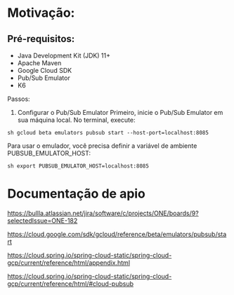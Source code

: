# Motivação:

## Pré-requisitos:
* Java Development Kit (JDK) 11+
* Apache Maven
* Google Cloud SDK
* Pub/Sub Emulator
* K6

Passos:
1. Configurar o Pub/Sub Emulator
   Primeiro, inicie o Pub/Sub Emulator em sua máquina local. No terminal, execute:

`sh gcloud beta emulators pubsub start --host-port=localhost:8085`

Para usar o emulador, você precisa definir a variável de ambiente PUBSUB_EMULATOR_HOST:

`sh export PUBSUB_EMULATOR_HOST=localhost:8085`


# Documentação de apio
https://bullla.atlassian.net/jira/software/c/projects/ONE/boards/9?selectedIssue=ONE-182

https://cloud.google.com/sdk/gcloud/reference/beta/emulators/pubsub/start

https://cloud.spring.io/spring-cloud-static/spring-cloud-gcp/current/reference/html/appendix.html

https://cloud.spring.io/spring-cloud-static/spring-cloud-gcp/current/reference/html/#cloud-pubsub